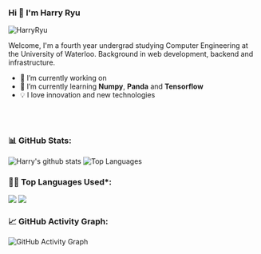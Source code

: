 ### Hi 👋 I'm Harry Ryu

<p align="left"> <img src="https://komarev.com/ghpvc/?username=HarryRyu" alt="HarryRyu" /> </p>

Welcome, I'm a fourth year undergrad studying Computer Engineering at the University of Waterloo. Background in web development, backend and infrastructure. 

- 🔭 I’m currently working on
- 🌱 I’m currently learning **Numpy**, **Panda** and **Tensorflow**
- 💡 I love innovation and new technologies

<br />
<br />

<!--   Stats -->
### 📊 GitHub Stats:
![Harry's github stats](https://github-readme-stats.vercel.app/api?username=harryryu&theme=nord&layout=compact&show_icons=true&count_private=true)
![Top Languages](https://github-readme-stats.vercel.app/api/top-langs/?username=harryryu&theme=nord&layout=compact)  

  
  
<!--   Top Languages Using -->
### 👨‍💻 Top Languages Used*:
![](https://github-profile-summary-cards.vercel.app/api/cards/repos-per-language?username=harryryu&theme=nord_dark)
![](https://github-profile-summary-cards.vercel.app/api/cards/most-commit-language?username=harryryu&theme=nord_dark)


<!--   GitHub stats graph -->
### 📈 GitHub Activity Graph:
 ![GitHub Activity Graph](https://activity-graph.herokuapp.com/graph?username=harryryu&theme=github)
